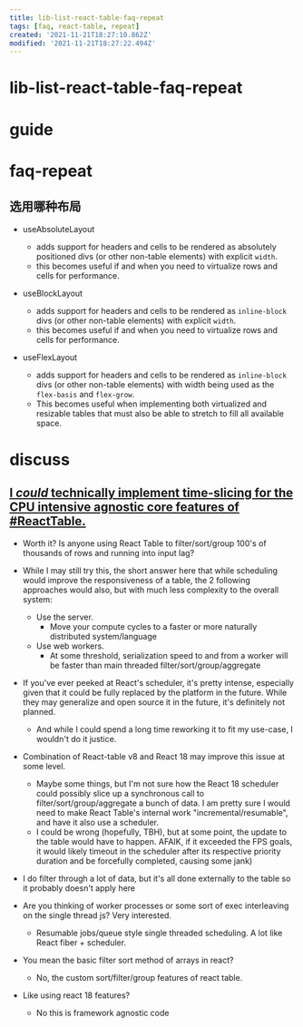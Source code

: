 ```yaml
---
title: lib-list-react-table-faq-repeat
tags: [faq, react-table, repeat]
created: '2021-11-21T18:27:10.862Z'
modified: '2021-11-21T18:27:22.494Z'
---
```


# lib-list-react-table-faq-repeat

# guide

# faq-repeat

## 选用哪种布局 

- useAbsoluteLayout
  - adds support for headers and cells to be rendered as absolutely positioned divs (or other non-table elements) with explicit `width`. 
  - this becomes useful if and when you need to virtualize rows and cells for performance.

- useBlockLayout
  - adds support for headers and cells to be rendered as `inline-block` divs (or other non-table elements) with explicit `width`.
  - this becomes useful if and when you need to virtualize rows and cells for performance.

- useFlexLayout
  - adds support for headers and cells to be rendered as `inline-block` divs (or other non-table elements) with width being used as the `flex-basis` and `flex-grow`. 
  - This becomes useful when implementing both virtualized and resizable tables that must also be able to stretch to fill all available space.
# discuss

## [I *could* technically implement time-slicing for the CPU intensive agnostic core features of #ReactTable.](https://twitter.com/tannerlinsley/status/1480973988260048899) 

- Worth it? Is anyone using React Table to filter/sort/group 100's of thousands of rows and running into input lag?
- While I may still try this, the short answer here that while scheduling would improve the responsiveness of a table, the 2 following approaches would also, but with much less complexity to the overall system:
  - Use the server. 
    - Move your compute cycles to a faster or more naturally distributed system/language
  - Use web workers. 
    - At some threshold, serialization speed to and from a worker will be faster than main threaded filter/sort/group/aggregate

- If you've ever peeked at React's scheduler, it's pretty intense, especially given that it could be fully replaced by the platform in the future. While they may generalize and open source it in the future, it's definitely not planned.
  - And while I could spend a long time reworking it to fit my use-case, I wouldn't do it justice. 

- Combination of React-table v8 and React 18 may improve this issue at some level.
  - Maybe some things, but I'm not sure how the React 18 scheduler could possibly slice up a synchronous call to filter/sort/group/aggregate a bunch of data. I am pretty sure I would need to make React Table's internal work "incremental/resumable", and have it also use a scheduler.
  - I could be wrong (hopefully, TBH), but at some point, the update to the table would have to happen. AFAIK, if it exceeded the FPS goals, it would likely timeout in the scheduler after its respective priority duration and be forcefully completed, causing some jank)

- I do filter through a lot of data, but it's all done externally to the table so it probably doesn't apply here

- Are you thinking of worker processes or some sort of exec interleaving on the single thread js? Very interested.
  - Resumable jobs/queue style single threaded scheduling. A lot like React fiber + scheduler.
- You mean the basic filter sort method of arrays in react?
  - No, the custom sort/filter/group features of react table.
- Like using react 18 features?
  - No this is framework agnostic code

